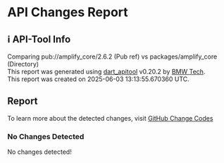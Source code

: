 # API Changes Report

## ℹ️ API-Tool Info
Comparing pub://amplify_core/2.6.2 (Pub ref) vs packages/amplify_core (Directory)  
This report was generated using [dart_apitool](https://github.com/bmw-tech/dart_apitool) v0.20.2 by [BMW Tech](https://github.com/bmw-tech).  
This report was created on 2025-06-03 13:13:55.670360 UTC.

## Report
To learn more about the detected changes, visit [GitHub Change Codes](https://github.com/bmw-tech/dart_apitool/blob/main/readme/change_codes.md)

### No Changes Detected
No changes detected!

